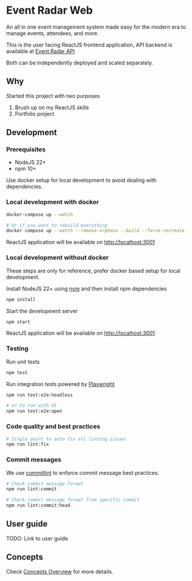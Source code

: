 # Event Radar Web

An all in one event management system made easy for the modern era to manage events, attendees, and more.

This is the user facing ReactJS frontend application, API backend is available at
[Event Radar API](https://github.com/abhiyaantrix/event-radar-api)

Both can be independently deployed and scaled separately.

## Why

Started this project with two purposes

1. Brush up on my ReactJS skills
2. Portfolio project

## Development

### Prerequisites

- NodeJS 22+
- npm 10+

Use docker setup for local development to avoid dealing with dependencies.

### Local development with docker

```bash
docker-compose up --watch

# Or if you want to rebuild everything
docker compose up --watch --remove-orphans --build --force-recreate
```

ReactJS application will be available on <http://localhost:3001>

### Local development without docker

These steps are only for reference, prefer docker based setup for local development.

Install NodeJS 22+ using [nvm](https://github.com/nvm-sh/nvm) and then install npm dependencies

```bash
npm install
```

Start the development server

```bash
npm start
```

ReactJS application will be available on <http://localhost:3001>

### Testing

Run unit tests

```bash
npm test
```

Run integration tests powered by [Playwright](https://playwright.dev/)

```bash
npm run test:e2e:headless

# or to run with UI
npm run test:e2e:open
```

### Code quality and best practices

```bash
# Single point to auto fix all linting issues
npm run lint:fix
```

### Commit messages

We use [commitlint](https://commitlint.js.org) to enforce commit message best practices.

```bash
# Check commit message format
npm run lint:commit

# Check commit message format from specific commit
npm run lint:commit:head
```

## User guide

TODO: Link to user guide

## Concepts

Check [Concepts Overview](https://github.com/abhiyaantrix/event-radar-api/blob/main/docs/concepts/entities.md) for more details.
